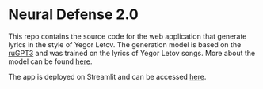 # Neural Defense 2.0

This repo contains the source code for the web application that generate lyrics in the style of Yegor Letov. The generation model is based on the [ruGPT3](https://sbercloud.ru/ru/datahub/rugpt3family/demo-ru-gpt3-xl) and was trained on the lyrics of Yegor Letov songs. More about the model can be found [here](https://github.com/armanbolatov/grob).

The app is deployed on Streamlit and can be accessed [here](https://neuraldefense.streamlit.app).